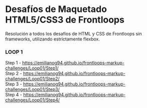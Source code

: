 # Desafíos de Maquetado HTML5/CSS3 de Frontloops
Resolución a todos los desafíos de HTML y CSS de Frontloops sin frameworks, utilizando estrictamente flexbox.

### LOOP 1

Step 1 - https://emilianog94.github.io/frontloops-markup-challenges/Loop01/Step1/ <br/>
Step 2 - https://emilianog94.github.io/frontloops-markup-challenges/Loop01/Step2/ <br/>
Step 3 - https://emilianog94.github.io/frontloops-markup-challenges/Loop01/Step3/ <br/>
Step 4 - https://emilianog94.github.io/frontloops-markup-challenges/Loop01/Step4/ <br/>

